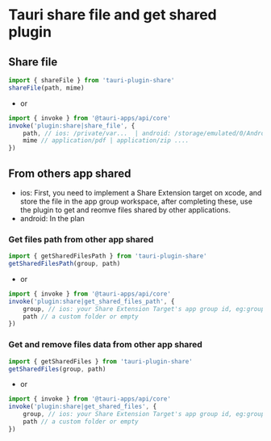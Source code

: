 # Tauri share file and get shared plugin

## Share file
```typescript
import { shareFile } from 'tauri-plugin-share'
shareFile(path, mime)
```
- or
```typescript
import { invoke } from '@tauri-apps/api/core'
invoke('plugin:share|share_file', {
	path, // ios: /private/var...  | android: /storage/emulated/0/Android...
	mime // application/pdf | application/zip ....
})
```

## From others app shared
- ios: First, you need to implement a Share Extension target on xcode, and store the file in the app group workspace, after completing these, use the plugin to get and reomve files shared by other applications.
- android: In the plan
### Get files path from other app shared 
```typescript
import { getSharedFilesPath } from 'tauri-plugin-share'
getSharedFilesPath(group, path)
```
- or
```typescript
import { invoke } from '@tauri-apps/api/core'
invoke('plugin:share|get_shared_files_path', {
	group, // ios: your Share Extension Target's app group id, eg:group.com.xxxx.xxx
	path // a custom folder or empty
})
```

### Get and remove files data from other app shared 
```typescript
import { getSharedFiles } from 'tauri-plugin-share'
getSharedFiles(group, path)
```
- or
```typescript
import { invoke } from '@tauri-apps/api/core'
invoke('plugin:share|get_shared_files', {
	group, // ios: your Share Extension Target's app group id, eg:group.com.xxxx.xxx
	path // a custom folder or empty
})
```